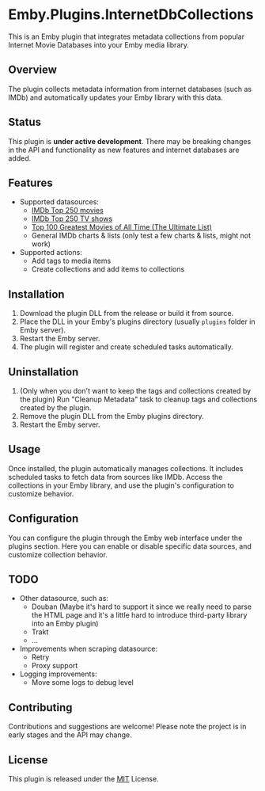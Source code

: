 # Emby.Plugins.InternetDbCollections

This is an Emby plugin that integrates metadata collections from popular Internet Movie Databases into your Emby media library.

## Overview

The plugin collects metadata information from internet databases (such as IMDb) and automatically updates your Emby library with this data.

## Status

This plugin is **under active development**. There may be breaking changes in the API and functionality as new features and internet databases are added.

## Features
- Supported datasources:
  - [IMDb Top 250 movies](https://www.imdb.com/chart/top/)
  - [IMDb Top 250 TV shows](https://www.imdb.com/chart/toptv/)
  - [Top 100 Greatest Movies of All Time (The Ultimate List)](https://www.imdb.com/list/ls055592025/)
  - General IMDb charts & lists (only test a few charts & lists, might not work)
- Supported actions:
  - Add tags to media items
  - Create collections and add items to collections

## Installation

1. Download the plugin DLL from the release or build it from source.
2. Place the DLL in your Emby's plugins directory (usually `plugins` folder in Emby server).
3. Restart the Emby server.
4. The plugin will register and create scheduled tasks automatically.

## Uninstallation
1. (Only when you don't want to keep the tags and collections created by the plugin) Run "Cleanup Metadata" task to cleanup tags and collections created by the plugin.
2. Remove the plugin DLL from the Emby plugins directory.
3. Restart the Emby server.

## Usage

Once installed, the plugin automatically manages collections. It includes scheduled tasks to fetch data from sources like IMDb.
Access the collections in your Emby library, and use the plugin's configuration to customize behavior.

## Configuration

You can configure the plugin through the Emby web interface under the plugins section. Here you can enable or disable specific data sources, and customize collection behavior.

## TODO

- Other datasource, such as:
  - Douban (Maybe it's hard to support it since we really need to parse the HTML page and it's a little hard to introduce third-party library into an Emby plugin)
  - Trakt
  - ...
- Improvements when scraping datasource:
  - Retry
  - Proxy support
- Logging improvements:
  - Move some logs to debug level

## Contributing

Contributions and suggestions are welcome! Please note the project is in early stages and the API may change.

## License

This plugin is released under the [MIT](LICENSE) License.
